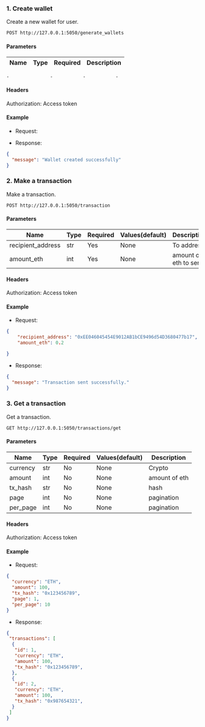 ### 1. Create wallet

Create a new wallet for user.

```http
POST http://127.0.0.1:5050/generate_wallets
```


#### Parameters

| Name	         | Type  | 	Required | 	Description                                 |
|---------------|-------|-----------|----------------------------------------------|
    -               -           -           -

#### Headers

Authorization: Access token

#### Example

- Request:



- Response:

```json
{
  "message": "Wallet created successfully"
}
```

### 2. Make a transaction

Make a transaction.

```http
POST http://127.0.0.1:5050/transaction
```


#### Parameters

| Name     | Type | Required | Values(default) | Description |
|----------|------|----------|-----------------|-------------|
| recipient_address | str  | Yes      | None            | To address  |
 | amount_eth | int | Yes | None | amount of eth to send |

#### Headers

Authorization: Access token

#### Example

- Request:
```json
{
    "recipient_address": "0xEE046045454E9012AB1bCE9496d54D3680477b17",
    "amount_eth": 0.2

}
```


- Response:

```json
{
  "message": "Transaction sent successfully."
}
```

### 3. Get a transaction

Get a transaction.

```http
GET http://127.0.0.1:5050/transactions/get
```


#### Parameters

| Name     | Type | Required | Values(default) | Description   |
|----------|------|----------|-----------------|---------------|
| currency | str  | No       | None            | Crypto        |
 | amount | int | No       | None | amount of eth |
 | tx_hash | str  | No       | None            | hash          |
 | page | int | No       | None | pagination    |
 | per_page | int | No       | None | pagination    |

#### Headers

Authorization: Access token

#### Example

- Request:
```json
{
  "currency": "ETH",
  "amount": 100,
  "tx_hash": "0x123456789",
  "page": 1,
  "per_page": 10
}
```


- Response:

```json
{
 "transactions": [
  {
   "id": 1,
   "currency": "ETH",
   "amount": 100,
   "tx_hash": "0x123456789",
  },
  {
   "id": 2,
   "currency": "ETH",
   "amount": 100,
   "tx_hash": "0x987654321",
  }
 ]
}
```

